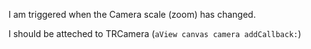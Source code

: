 I am triggered when the Camera scale (zoom) has changed.

I should be atteched to TRCamera (`aView canvas camera addCallback:`)